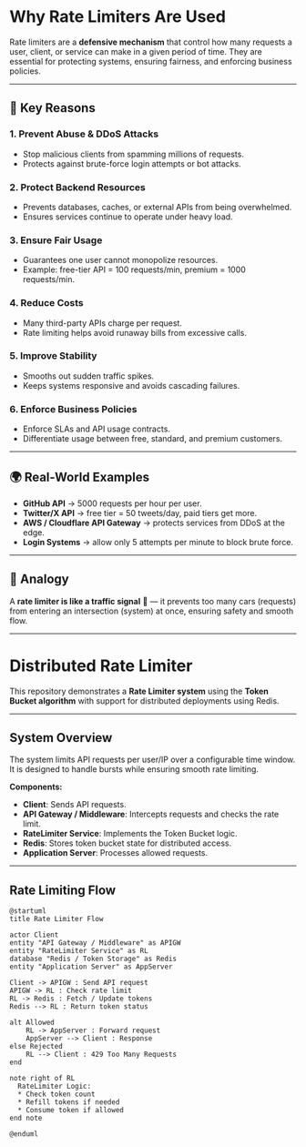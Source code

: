 # Why Rate Limiters Are Used

Rate limiters are a **defensive mechanism** that control how many requests a user, client, or service can make in a given period of time. They are essential for protecting systems, ensuring fairness, and enforcing business policies.

---

## 🔑 Key Reasons

### 1. Prevent Abuse & DDoS Attacks
- Stop malicious clients from spamming millions of requests.
- Protects against brute-force login attempts or bot attacks.

### 2. Protect Backend Resources
- Prevents databases, caches, or external APIs from being overwhelmed.
- Ensures services continue to operate under heavy load.

### 3. Ensure Fair Usage
- Guarantees one user cannot monopolize resources.
- Example: free-tier API = 100 requests/min, premium = 1000 requests/min.

### 4. Reduce Costs
- Many third-party APIs charge per request.
- Rate limiting helps avoid runaway bills from excessive calls.

### 5. Improve Stability
- Smooths out sudden traffic spikes.
- Keeps systems responsive and avoids cascading failures.

### 6. Enforce Business Policies
- Enforce SLAs and API usage contracts.
- Differentiate usage between free, standard, and premium customers.

---

## 🌍 Real-World Examples

- **GitHub API** → 5000 requests per hour per user.
- **Twitter/X API** → free tier = 50 tweets/day, paid tiers get more.
- **AWS / Cloudflare API Gateway** → protects services from DDoS at the edge.
- **Login Systems** → allow only 5 attempts per minute to block brute force.

---

## 🎯 Analogy

A **rate limiter is like a traffic signal** 🚦 — it prevents too many cars (requests) from entering an intersection (system) at once, ensuring safety and smooth flow.

---


# Distributed Rate Limiter

This repository demonstrates a **Rate Limiter system** using the **Token Bucket algorithm** with support for distributed deployments using Redis.

---

## System Overview

The system limits API requests per user/IP over a configurable time window. It is designed to handle bursts while ensuring smooth rate limiting.

**Components:**

- **Client**: Sends API requests.
- **API Gateway / Middleware**: Intercepts requests and checks the rate limit.
- **RateLimiter Service**: Implements the Token Bucket logic.
- **Redis**: Stores token bucket state for distributed access.
- **Application Server**: Processes allowed requests.

---

## Rate Limiting Flow

```plantuml
@startuml
title Rate Limiter Flow

actor Client
entity "API Gateway / Middleware" as APIGW
entity "RateLimiter Service" as RL
database "Redis / Token Storage" as Redis
entity "Application Server" as AppServer

Client -> APIGW : Send API request
APIGW -> RL : Check rate limit
RL -> Redis : Fetch / Update tokens
Redis --> RL : Return token status

alt Allowed
    RL -> AppServer : Forward request
    AppServer --> Client : Response
else Rejected
    RL --> Client : 429 Too Many Requests
end

note right of RL
  RateLimiter Logic:
  * Check token count
  * Refill tokens if needed
  * Consume token if allowed
end note

@enduml
